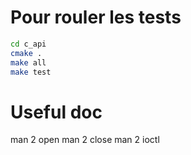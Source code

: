 # Pour rouler les tests

```bash
cd c_api
cmake .
make all
make test
```

# Useful doc
man 2 open
man 2 close
man 2 ioctl